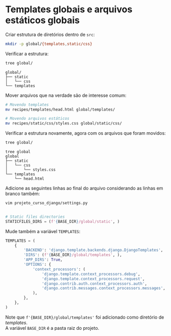 # Templates globais e arquivos estáticos globais

Criar estrutura de diretórios dentro de `src`:
```bash
mkdir -p global/{templates,static/css}
``` 

Verificar a estrutura:
```bash
tree global/
```
```
global/
├── static
│   └── css
└── templates
```

Mover arquivos que na verdade são de interesse comum:
```bash
# Movendo templates
mv recipes/templates/head.html global/templates/

# Movendo arquivos estáticos
mv recipes/static/css/styles.css global/static/css/
```

Verificar a estrutura novamente, agora com os arquivos que foram movidos:
```bash
tree global/
```
```
tree global
global
├── static
│   └── css
│       └── styles.css
└── templates
    └── head.html
```

Adicione as seguintes linhas ao final do arquivo considerando as linhas em
branco também:
```bash
vim projeto_curso_django/settings.py
```
```python

# Static files directories
STATICFILES_DIRS = (f'{BASE_DIR}/global/static', )

```

Mude também a variável `TEMPLATES`:
```python
TEMPLATES = (
    {
        'BACKEND': 'django.template.backends.django.DjangoTemplates',
        'DIRS': (f'{BASE_DIR}/global/templates', ),
        'APP_DIRS': True,
        'OPTIONS': {
            'context_processors': (
                'django.template.context_processors.debug',
                'django.template.context_processors.request',
                'django.contrib.auth.context_processors.auth',
                'django.contrib.messages.context_processors.messages',
            ),
        },
    },
)
```
Note que `f'{BASE_DIR}/global/templates'` foi adicionado como diretório de
*templates*.  
A variável `BASE_DIR` é a pasta raiz do projeto.  
  
  
